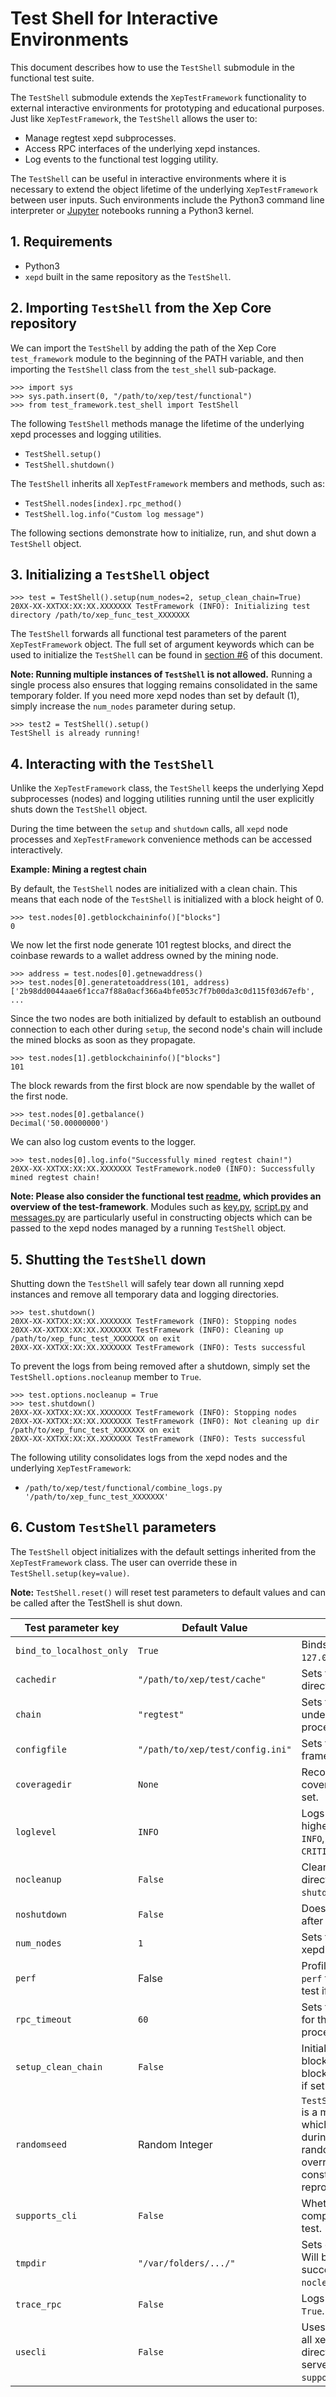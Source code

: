 Test Shell for Interactive Environments
=========================================

This document describes how to use the `TestShell` submodule in the functional
test suite.

The `TestShell` submodule extends the `XepTestFramework` functionality to
external interactive environments for prototyping and educational purposes. Just
like `XepTestFramework`, the `TestShell` allows the user to:

* Manage regtest xepd subprocesses.
* Access RPC interfaces of the underlying xepd instances.
* Log events to the functional test logging utility.

The `TestShell` can be useful in interactive environments where it is necessary
to extend the object lifetime of the underlying `XepTestFramework` between
user inputs. Such environments include the Python3 command line interpreter or
[Jupyter](https://jupyter.org/) notebooks running a Python3 kernel.

## 1. Requirements

* Python3
* `xepd` built in the same repository as the `TestShell`.

## 2. Importing `TestShell` from the Xep Core repository

We can import the `TestShell` by adding the path of the Xep Core
`test_framework` module to the beginning of the PATH variable, and then
importing the `TestShell` class from the `test_shell` sub-package.

```
>>> import sys
>>> sys.path.insert(0, "/path/to/xep/test/functional")
>>> from test_framework.test_shell import TestShell
```

The following `TestShell` methods manage the lifetime of the underlying xepd
processes and logging utilities.

* `TestShell.setup()`
* `TestShell.shutdown()`

The `TestShell` inherits all `XepTestFramework` members and methods, such
as:
* `TestShell.nodes[index].rpc_method()`
* `TestShell.log.info("Custom log message")`

The following sections demonstrate how to initialize, run, and shut down a
`TestShell` object.

## 3. Initializing a `TestShell` object

```
>>> test = TestShell().setup(num_nodes=2, setup_clean_chain=True)
20XX-XX-XXTXX:XX:XX.XXXXXXX TestFramework (INFO): Initializing test directory /path/to/xep_func_test_XXXXXXX
```
The `TestShell` forwards all functional test parameters of the parent
`XepTestFramework` object. The full set of argument keywords which can be
used to initialize the `TestShell` can be found in [section
#6](#custom-testshell-parameters) of this document.

**Note: Running multiple instances of `TestShell` is not allowed.** Running a
single process also ensures that logging remains consolidated in the same
temporary folder. If you need more xepd nodes than set by default (1),
simply increase the `num_nodes` parameter during setup.

```
>>> test2 = TestShell().setup()
TestShell is already running!
```

## 4. Interacting with the `TestShell`

Unlike the `XepTestFramework` class, the `TestShell` keeps the underlying
Xepd subprocesses (nodes) and logging utilities running until the user
explicitly shuts down the `TestShell` object.

During the time between the `setup` and `shutdown` calls, all `xepd` node
processes and `XepTestFramework` convenience methods can be accessed
interactively.

**Example: Mining a regtest chain**

By default, the `TestShell` nodes are initialized with a clean chain. This means
that each node of the `TestShell` is initialized with a block height of 0.

```
>>> test.nodes[0].getblockchaininfo()["blocks"]
0
```

We now let the first node generate 101 regtest blocks, and direct the coinbase
rewards to a wallet address owned by the mining node.

```
>>> address = test.nodes[0].getnewaddress()
>>> test.nodes[0].generatetoaddress(101, address)
['2b98dd0044aae6f1cca7f88a0acf366a4bfe053c7f7b00da3c0d115f03d67efb', ...
```
Since the two nodes are both initialized by default to establish an outbound
connection to each other during `setup`, the second node's chain will include
the mined blocks as soon as they propagate.

```
>>> test.nodes[1].getblockchaininfo()["blocks"]
101
```
The block rewards from the first block are now spendable by the wallet of the
first node.

```
>>> test.nodes[0].getbalance()
Decimal('50.00000000')
```

We can also log custom events to the logger.

```
>>> test.nodes[0].log.info("Successfully mined regtest chain!")
20XX-XX-XXTXX:XX:XX.XXXXXXX TestFramework.node0 (INFO): Successfully mined regtest chain!
```

**Note: Please also consider the functional test
[readme](../test/functional/README.md), which provides an overview of the
test-framework**. Modules such as
[key.py](../test/functional/test_framework/key.py),
[script.py](../test/functional/test_framework/script.py) and
[messages.py](../test/functional/test_framework/messages.py) are particularly
useful in constructing objects which can be passed to the xepd nodes managed
by a running `TestShell` object.

## 5. Shutting the `TestShell` down

Shutting down the `TestShell` will safely tear down all running xepd
instances and remove all temporary data and logging directories.

```
>>> test.shutdown()
20XX-XX-XXTXX:XX:XX.XXXXXXX TestFramework (INFO): Stopping nodes
20XX-XX-XXTXX:XX:XX.XXXXXXX TestFramework (INFO): Cleaning up /path/to/xep_func_test_XXXXXXX on exit
20XX-XX-XXTXX:XX:XX.XXXXXXX TestFramework (INFO): Tests successful
```
To prevent the logs from being removed after a shutdown, simply set the
`TestShell.options.nocleanup` member to `True`.
```
>>> test.options.nocleanup = True
>>> test.shutdown()
20XX-XX-XXTXX:XX:XX.XXXXXXX TestFramework (INFO): Stopping nodes
20XX-XX-XXTXX:XX:XX.XXXXXXX TestFramework (INFO): Not cleaning up dir /path/to/xep_func_test_XXXXXXX on exit
20XX-XX-XXTXX:XX:XX.XXXXXXX TestFramework (INFO): Tests successful
```

The following utility consolidates logs from the xepd nodes and the
underlying `XepTestFramework`:

* `/path/to/xep/test/functional/combine_logs.py
  '/path/to/xep_func_test_XXXXXXX'`

## 6. Custom `TestShell` parameters

The `TestShell` object initializes with the default settings inherited from the
`XepTestFramework` class. The user can override these in
`TestShell.setup(key=value)`.

**Note:** `TestShell.reset()` will reset test parameters to default values and
can be called after the TestShell is shut down.

| Test parameter key | Default Value | Description |
|---|---|---|
| `bind_to_localhost_only` | `True` | Binds xepd RPC services to `127.0.0.1` if set to `True`.|
| `cachedir` | `"/path/to/xep/test/cache"` | Sets the xepd datadir directory. |
| `chain`  | `"regtest"` | Sets the chain-type for the underlying test xepd processes. |
| `configfile` | `"/path/to/xep/test/config.ini"` | Sets the location of the test framework config file. |
| `coveragedir` | `None` | Records xepd RPC test coverage into this directory if set. |
| `loglevel` | `INFO` | Logs events at this level and higher. Can be set to `DEBUG`, `INFO`, `WARNING`, `ERROR` or `CRITICAL`. |
| `nocleanup` | `False` | Cleans up temporary test directory if set to `True` during `shutdown`. |
| `noshutdown` | `False` | Does not stop xepd instances after `shutdown` if set to `True`. |
| `num_nodes` | `1` | Sets the number of initialized xepd processes. |
| `perf` | False | Profiles running nodes with `perf` for the duration of the test if set to `True`. |
| `rpc_timeout` | `60` | Sets the RPC server timeout for the underlying xepd processes. |
| `setup_clean_chain` | `False` | Initializes an empty blockchain by default. A 199-block-long chain is initialized if set to `True`. |
| `randomseed` | Random Integer | `TestShell.options.randomseed` is a member of `TestShell` which can be accessed during a test to seed a random generator. User can override default with a constant value for reproducible test runs. |
| `supports_cli` | `False` | Whether the xep-cli utility is compiled and available for the test. |
| `tmpdir` | `"/var/folders/.../"` | Sets directory for test logs. Will be deleted upon a successful test run unless `nocleanup` is set to `True` |
| `trace_rpc` | `False` | Logs all RPC calls if set to `True`. |
| `usecli` | `False` | Uses the xep-cli interface for all xepd commands instead of directly calling the RPC server. Requires `supports_cli`. |
